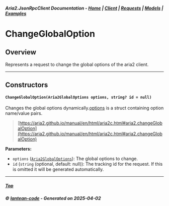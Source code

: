 ##### Aria2.JsonRpcClient Documentation  - [Home](index.md) | [Client](client.md) | [Requests](requests.md) | [Models](models.md) | [Examples](examples.md)

# ChangeGlobalOption

## Overview

Represents a request to change the global options of the aria2 client.

---

## Constructors
#### `ChangeGlobalOption(Aria2GlobalOptions options, string? id = null)`

Changes the global options dynamically.[options](#ChangeGlobalOption_Aria2GlobalOptions_options__string__id___null_options) is a struct containing option name/value pairs.

> [https://aria2.github.io/manual/en/html/aria2c.html#aria2.changeGlobalOption](https://aria2.github.io/manual/en/html/aria2c.html#aria2.changeGlobalOption)

**Parameters:**
<a id="ChangeGlobalOption_Aria2GlobalOptions_options__string__id___null_options"></a>
- `options` ([`Aria2GlobalOptions`](model_Aria2GlobalOptions.md)): The global options to change.
<a id="ChangeGlobalOption_Aria2GlobalOptions_options__string__id___null_id"></a>
- `id` (`string` (optional, default: null)): The tracking id for the request. If this is omitted it will be generated automatically.

---




##### [Top](#top)
##### © [lantean-code](https://github.com/lantean-code) - _Generated on 2025-04-02_
